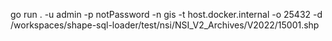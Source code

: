 go run . -u admin -p notPassword -n gis -t host.docker.internal -o 25432 -d /workspaces/shape-sql-loader/test/nsi/NSI_V2_Archives/V2022/15001.shp

